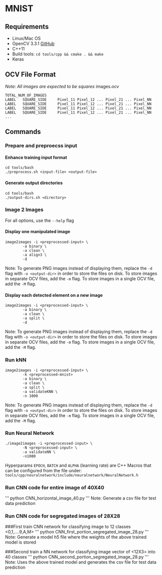 # MNIST

## Requirements
* Linux/Mac OS
* OpenCV 3.3.1 [GitHub](https://github.com/opencv/opencv/tree/3.3.1)
* C++11
* Build tools: `cd tools/cpp && cmake . && make`
* Keras

## OCV File Format
*Note: All images are expected to be squares*
images.ocv
```
TOTAL_NUM_OF_IMAGES
LABEL   SQUARE_SIDE     Pixel_11 Pixel_12 ... Pixel_21 ... Pixel_NN
LABEL   SQUARE_SIDE     Pixel_11 Pixel_12 ... Pixel_21 ... Pixel_NN
LABEL   SQUARE_SIDE     Pixel_11 Pixel_12 ... Pixel_21 ... Pixel_NN
LABEL   SQUARE_SIDE     Pixel_11 Pixel_12 ... Pixel_21 ... Pixel_NN
...
```

## Commands

### Prepare and preproecss input
#### Enhance training input format
```
cd tools/bash
./preprocess.sh <input-file> <output-file>
```

#### Generate output directories
```
cd tools/bash
./output-dirs.sh <directory>
```

### Image 2 Images
For all options, use the `--help` flag

#### Display one manipulated image
```
image2images -i <preprocessed-input> \
        -a binary \
        -a clean \
        -a align3 \
        -d
```
Note: To generate PNG images instead of displaying them, replace the `-d` flag with `-o <output-dir>` 
in order to store the files on disk. To store images in separate OCV files, add the `-m` flag. 
To store images in a single OCV file, add the `-M` flag.

#### Display each detected element on a new image
```
image2images -i <preprocessed-input> \
        -a binary \
        -a clean \
        -a split \
        -d
```
Note: To generate PNG images instead of displaying them, replace the `-d` flag with `-o <output-dir>` 
in order to store the files on disk. To store images in separate OCV files, add the `-m` flag. 
To store images in a single OCV file, add the `-M` flag.

### Run kNN
```
image2images -i <preprocessed-input> \
        -k <preprocessed-mnist>
        -a binary \
        -a clean \
        -a split \
        -a validateKNN \
        -n 1000
```
Note: To generate PNG images instead of displaying them, replace the `-d` flag with `-o <output-dir>` 
in order to store the files on disk. To store images in separate OCV files, add the `-m` flag. 
To store images in a single OCV file, add the `-M` flag.

### Run Neural Network
```
./image2images -i <preprocessed-input> \
        -N <preprocessed-input> \
        -a validateNN \
        -n1000
```
Hyperparams `EPOCH`, `BATCH` and `ALPHA` (learning rate) are C++ Macros that can be configured from the file under: `tools/cpp/neuralnetwork/include/neuralnetwork/NeuralNetwork.h`

### Run CNN code for entire image of 40X40
'''
python CNN_horizontal_image_40.py
'''
Note: Generate a csv file for test data prediction

### Run CNN code for segregated images of 28X28

###First train CNN network for classifying image to 12 classes <0,1,....9,A,M>
'''
python CNN_first_portion_segregated_image_28.py
'''
Note: Generate a model h5 file where the weights of the above trained model is stored

###Second train a NN network for classifying image vector of <12X3> into 40 classes
'''
python CNN_second_portion_segregated_image_28.py
'''
Note: Uses the above trained model and generates the csv file for test data prediction

